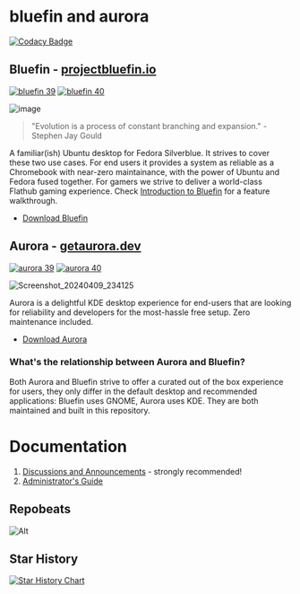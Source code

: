 # bluefin and aurora

[![Codacy Badge](https://app.codacy.com/project/badge/Grade/2503a44c1105456483517f793af75ee7)](https://app.codacy.com/gh/ublue-os/bluefin/dashboard?utm_source=gh&utm_medium=referral&utm_content=&utm_campaign=Badge_grade) 

## Bluefin - [projectbluefin.io](https://projectbluefin.io)

[![bluefin 39](https://github.com/ublue-os/bluefin/actions/workflows/build-39-bluefin.yml/badge.svg)](https://github.com/ublue-os/bluefin/actions/workflows/build-39-bluefin.yml) [![bluefin 40](https://github.com/ublue-os/bluefin/actions/workflows/build-40-bluefin.yml/badge.svg)](https://github.com/ublue-os/bluefin/actions/workflows/build-40-bluefin.yml)

![image](https://github.com/ublue-os/bluefin/assets/1264109/b093bdec-40dc-48d2-b8ff-fcf0df390e8c)


> "Evolution is a process of constant branching and expansion." - Stephen Jay Gould

A familiar(ish) Ubuntu desktop for Fedora Silverblue. It strives to cover these two use cases. For end users it provides a system as reliable as a Chromebook with near-zero maintainance, with the power of Ubuntu and Fedora fused together. For gamers we strive to deliver a world-class Flathub gaming experience. Check [Introduction to Bluefin](https://universal-blue.discourse.group/t/introduction-to-bluefin/41) for a feature walkthrough. 

- [Download Bluefin](https://projectbluefin.io/#scene-picker)

## Aurora - [getaurora.dev](https://getaurora.dev)

[![aurora 39](https://github.com/ublue-os/bluefin/actions/workflows/build-39-aurora.yml/badge.svg)](https://github.com/ublue-os/bluefin/actions/workflows/build-39-aurora.yml) [![aurora 40](https://github.com/ublue-os/bluefin/actions/workflows/build-40-aurora.yml/badge.svg)](https://github.com/ublue-os/bluefin/actions/workflows/build-40-aurora.yml)

![Screenshot_20240409_234125](https://github.com/ublue-os/bluefin/assets/1264109/08a294ba-c182-4329-aaa2-0d402a92071f)

Aurora is a delightful KDE desktop experience for end-users that are looking for reliability and developers for the most-hassle free setup. Zero maintenance included.

- [Download Aurora](https://getaurora.dev)

### What's the relationship between Aurora and Bluefin?

Both Aurora and Bluefin strive to offer a curated out of the box experience for users, they only differ in the default desktop and recommended applications: Bluefin uses GNOME, Aurora uses KDE. They are both maintained and built in this repository.  

# Documentation

1. [Discussions and Announcements](https://universal-blue.discourse.group/c/bluefin/6) - strongly recommended!
2. [Administrator's Guide](https://universal-blue.discourse.group/t/bluefin-administrators-guide/40)

## Repobeats

![Alt](https://repobeats.axiom.co/api/embed/40b85b252bf6ea25eb90539d1adcea013ccae69a.svg "Repobeats analytics image")

## Star History

<a href="https://star-history.com/#ublue-os/bluefin&Date">
  <picture>
    <source media="(prefers-color-scheme: dark)" srcset="https://api.star-history.com/svg?repos=ublue-os/bluefin&type=Date&theme=dark" />
    <source media="(prefers-color-scheme: light)" srcset="https://api.star-history.com/svg?repos=ublue-os/bluefin&type=Date" />
    <img alt="Star History Chart" src="https://api.star-history.com/svg?repos=ublue-os/bluefin&type=Date" />
  </picture>
</a>

